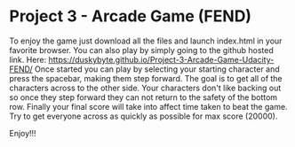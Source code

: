 Project 3 - Arcade Game (FEND)
===============================

To enjoy the game just download all the files and launch index.html in your favorite browser.
You can also play by simply going to the github hosted link. Here: https://duskybyte.github.io/Project-3-Arcade-Game-Udacity-FEND/
Once started you can play by selecting your starting character and press the spacebar, making them step forward.
The goal is to get all of the characters across to the other side.
Your characters don't like backing out so once they step forward they can not return to the safety of the bottom row.
Finally your final score will take into affect time taken to beat the game.
Try to get everyone across as quickly as possible for max score (20000).

Enjoy!!!